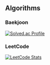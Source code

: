 ## Algorithms
### Baekjoon
[![Solved.ac Profile](http://mazassumnida.wtf/api/v2/generate_badge?boj=95bogyeom)]([https://solved.ac/95bogyeom](https://solved.ac/profile/95bogyeom)/)

### LeetCode
[![LeetCode Stats](https://leetcard.jacoblin.cool/bokyum?theme=nord&font=Noto%20Sans%20KR)](https://leetcode.com/bokyum)

<!--
**bokyum/bokyum** is a ✨ _special_ ✨ repository because its `README.md` (this file) appears on your GitHub profile.

Here are some ideas to get you started:

- 🔭 I’m currently working on ...
- 🌱 I’m currently learning ...
- 👯 I’m looking to collaborate on ...
- 🤔 I’m looking for help with ...
- 💬 Ask me about ...
- 📫 How to reach me: ...
- 😄 Pronouns: ...
- ⚡ Fun fact: ...
-->
